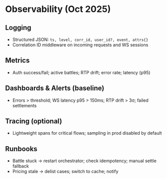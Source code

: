 # Observability (Oct 2025)

## Logging
- Structured JSON: `ts, level, corr_id, user_id?, event, attrs{}`
- Correlation ID middleware on incoming requests and WS sessions

## Metrics
- Auth success/fail; active battles; RTP drift; error rate; latency (p95)

## Dashboards & Alerts (baseline)
- Errors > threshold; WS latency p95 > 150ms; RTP drift > 3σ; failed settlements

## Tracing (optional)
- Lightweight spans for critical flows; sampling in prod disabled by default

## Runbooks
- Battle stuck → restart orchestrator; check idempotency; manual settle fallback
- Pricing stale → delist cases; switch to cache; notify

